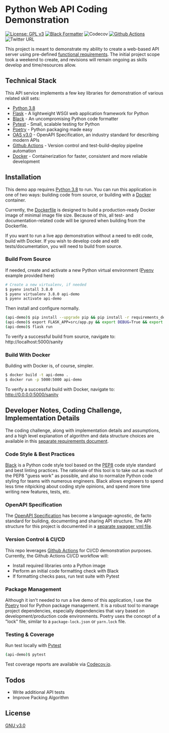 # Python Web API Coding Demonstration
[![License: GPL v3](https://img.shields.io/badge/License-GPLv3-blue.svg)](https://www.gnu.org/licenses/gpl-3.0) [![Black Formatter](https://img.shields.io/badge/code%20style-black-000000.svg)](https://github.com/psf/black) ![Codecov](https://img.shields.io/codecov/c/github/nathanielcompton/python-api-demo)
[![Github Actions](https://github.com/nathanielcompton/python-api-demo/workflows/Python%20API%20Demonstration%20App/badge.svg)](https://github.com/nathanielcompton/python-api-demo)
![Twitter URL](https://img.shields.io/twitter/url?style=social&url=https%3A%2F%2Fwww.github.com%2Fnathanielcompton%2Fpython-api-demo)

This project is meant to demonstrate my ability to create a web-based API server using pre-defined
[functional requirements][reqs_doc].
The initial project scope took a weekend to create, and revisions will remain ongoing
as skills develop and time/resources allow.

## Technical Stack

This API service implements a few key libraries for demonstration of various related skill sets:

* [Python 3.8]
* [Flask] - A lightweight WSGI web application framework for Python
* [Black] - An uncompromising Python code formatter
* [Pytest] - Small, scalable testing for Python
* [Poetry] - Python packaging made easy
* [OAS v3.0] - OpenAPI Specification, an industry standard for describing modern APIs
* [Github Actions] - Version control and test-build-deploy pipeline automation
* [Docker] - Containerization for faster, consistent and more reliable development

## Installation
This demo app requires [Python 3.8] to run.
You can run this application in one of two ways: building code from source, or building with a [Docker] container.

Currently, the [Dockerfile][repoDF] is designed to build a production-ready Docker image of minimal image file size.
Because of this, all test- and documentation-related code will be ignored when building from the Dockerfile.

If you want to run a live app demonstration without a need to edit code, build with Docker.
If you wish to develop code and edit tests/documentation, you will need to build from source.

### Build From Source

If needed, create and activate a new Python virtual environment ([Pyenv] example provided here)
```sh
# Create a new virtualenv, if needed
$ pyenv install 3.8.0
$ pyenv virtualenv 3.8.0 api-demo
$ pyenv activate api-demo
```

Then install and configure normally.
```sh
(api-demo)$ pip install --upgrade pip && pip install -r requirements_dev.txt
(api-demo)$ export FLASK_APP=src/app.py && export DEBUG=True && export FLASK_ENV=development
(api-demo)$ flask run
```

To verify a successful build from source, navigate to: http://localhost:5000/sanity

### Build With Docker
Building with Docker is, of course, simpler.

```sh
$ docker build -t api-demo .
$ docker run -p 5000:5000 api-demo
```

To verify a successful build with Docker, navigate to: http://0.0.0.0:5000/sanity

## Developer Notes, Coding Challenge, Implementation Details
The coding challenge, along with implementation details and assumptions, and a high
level explanation of algorithm and data structure choices are available in this
[separate requirements document][reqs_doc].

### Code Style & Best Practices

[Black] is a Python code style tool based on the [PEP8] code style standard and best
linting practices. The rationale of this tool is to take out as much of the PEP8
"guess work" as possible, and also to normalize Python code styling for teams with
numerous engineers. Black allows engineers to spend less time nitpicking about
coding style opinions, and spend more time writing new features, tests, etc.

### OpenAPI Specification

The [OpenAPI Specification][OAS v3.0] has become a language-agnostic, de facto
standard for building, documenting and sharing API structure. The API structure for
this project is documented in a [separate swagger yml file][swagger].

### Version Control & CI/CD

This repo leverages [Github Actions] for CI/CD demonstration purposes.
Currently, the Github Actions CI/CD workflow will:

* Install required libraries onto a Python image
* Perform an initial code formatting check with Black
* If formatting checks pass, run test suite with Pytest

### Package Management

Although it isn't needed to run a live demo of this application, I use the [Poetry]
tool for Python package management. It is a robust tool to manage project dependencies,
especially dependencies that vary based on development/production code environments.
Poetry uses the concept of a "lock" file, similar to a `package-lock.json` or
`yarn.lock` file.

### Testing & Coverage

Run test locally with [Pytest]

```sh
(api-demo)$ pytest
```
Test coverage reports are available via [Codecov.io][codecov.io].

## Todos

  - Write additional API tests
  - Improve Packing Algorithm

License
----

[GNU v3.0](LICENSE)


[//]: # (These are reference links are hidden during Markdown file build.)


   [Python 3.8]: <https://www.python.org/downloads/release/python-380/>
   [Flask]: <https://www.palletsprojects.com/p/flask/>
   [Black]: <https://black.readthedocs.io/en/stable/>
   [Pytest]: <https://docs.pytest.org/en/latest/>
   [Pyenv]: <https://github.com/pyenv/pyenv>
   [Pyenv-virtualenv]: <https://github.com/pyenv/pyenv>
   [Poetry]: <https://python-poetry.org/>
   [OAS v3.0]: <https://www.openapis.org/>
   [Gitlab CI/CD]: <https://docs.gitlab.com/ee/ci/README.html>
   [Docker]: <https://www.docker.com/>
   [PEP8]: <https://www.python.org/dev/peps/pep-0008/>
   [codecov.io]: <https://codecov.io/github/nathanielcompton/python-api-demo>

   [swagger]: ./swagger.yml
   [Github Actions]: <https://github.com/nathanielcompton/python-api-demo/actions>
   [reqs_doc]: ./docs/CHALLENGE_REQS_AND_ASSUMPTIONS.md
   [repoDF]: ./Dockerfile
   [LICENSE]: ./LICENSE
